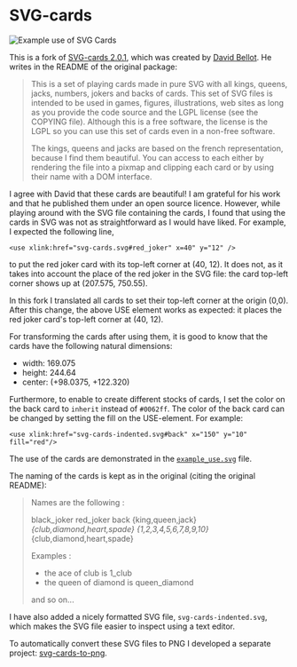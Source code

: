 SVG-cards
=========

![Example use of SVG
Cards](https://raw.githubusercontent.com/htdebeer/SVG-cards/master/example_use.png)

This is a fork of [SVG-cards 2.0.1](http://svg-cards.sourceforge.net/), which
was created by [David Bellot](http://david.bellot.free.fr/). He writes in the
README of the original package:

> This is a set of playing cards made in pure SVG with all kings, queens,
> jacks, numbers, jokers and backs of cards. This set of SVG files is intended
> to be used in games, figures, illustrations, web sites as long as you
> provide the code source and the LGPL license (see the COPYING file).
> Although this is a free software, the license is the LGPL so you can use
> this set of cards even in a non-free software.
> 
> The kings, queens and jacks are based on the french representation, because
> I find them beautiful. You can access to each either by rendering the file
> into a pixmap and clipping each card or by using their name with a DOM
> interface.

I agree with David that these cards are beautiful! I am grateful for his work
and that he published them under an open source licence. However, while playing
around with the SVG file containing the cards, I found that using the cards in
SVG was not as straightforward as I would have liked. For example, I expected
the following line,

    <use xlink:href="svg-cards.svg#red_joker" x=40" y="12" />

to put the red joker card with its top-left corner at (40, 12). It does not,
as it takes into account the place of the red joker in the SVG file: the card
top-left corner shows up at (207.575, 750.55).

In this fork I translated all cards to set their top-left corner at the origin
(0,0). After this change, the above USE element works as expected: it places
the red joker card's top-left corner at (40, 12).

For transforming the cards after using them, it is good to know that the
cards have the following natural dimensions:

- width: 169.075
- height: 244.64
- center: (+98.0375, +122.320)

Furthermore, to enable to create different stocks of cards, I set the color on
the back card to `inherit` instead of `#0062ff`. The color of the back card can
be changed by setting the fill on the USE-element. For example:

    <use xlink:href="svg-cards-indented.svg#back" x="150" y="10" fill="red"/>

The use of the cards are demonstrated in the
[`example_use.svg`](https://raw.githubusercontent.com/htdebeer/SVG-cards/master/example_use.svg) file.

The naming of the cards is kept as in the original (citing the original
README): 

> Names are the following :
> 
> black_joker red_joker back {king,queen,jack}_{club,diamond,heart,spade}
> {1,2,3,4,5,6,7,8,9,10}_{club,diamond,heart,spade}
> 
> Examples :
> - the ace of club is 1_club
> - the queen of diamond is queen_diamond
> 
> and so on...

I have also added a nicely formatted SVG file, `svg-cards-indented.svg`, which
makes the SVG file easier to inspect using a text editor.

To automatically convert these SVG files to PNG I developed a separate
project: [svg-cards-to-png](https://github.com/htdebeer/svg-cards-to-png).
